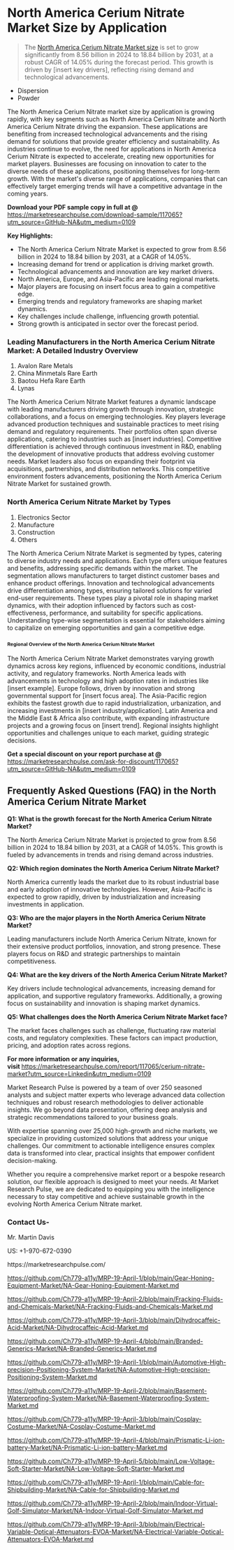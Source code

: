 <h1>North America Cerium Nitrate Market&nbsp;Size by Application</h1><blockquote><p>The <a href="https://marketresearchpulse.com/download-sample/117065?utm_source=GitHub-NA&amp;utm_medium=0109">North America Cerium Nitrate Market size</a> is set to grow significantly from 8.56 billion in 2024 to 18.84 billion by 2031, at a robust CAGR of 14.05% during the forecast period. This growth is driven by [insert key drivers], reflecting rising demand and technological advancements.</p></blockquote><ul><li>Dispersion <li> Powder</li></ul><p>The North America Cerium Nitrate market size by application is growing rapidly, with key segments such as North America Cerium Nitrate and North America Cerium Nitrate driving the expansion. These applications are benefiting from increased technological advancements and the rising demand for solutions that provide greater efficiency and sustainability. As industries continue to evolve, the need for applications in North America Cerium Nitrate is expected to accelerate, creating new opportunities for market players. Businesses are focusing on innovation to cater to the diverse needs of these applications, positioning themselves for long-term growth. With the market's diverse range of applications, companies that can effectively target emerging trends will have a competitive advantage in the coming years.</p><p><strong>Download your PDF sample copy in full at @ </strong><a href="https://marketresearchpulse.com/download-sample/117065?utm_source=GitHub-NA&amp;utm_medium=0109">https://marketresearchpulse.com/download-sample/117065?utm_source=GitHub-NA&amp;utm_medium=0109</a></p><p><strong>Key Highlights: </strong></p><ul><li>The North America Cerium Nitrate Market is expected to grow from 8.56 billion in 2024 to 18.84 billion by 2031, at a CAGR of 14.05%.</li><li>Increasing demand for trend or application is driving market growth.</li><li>Technological advancements and innovation are key market drivers.</li><li>North America, Europe, and Asia-Pacific are leading regional markets.</li><li>Major players are focusing on insert focus area to gain a competitive edge.</li><li>Emerging trends and regulatory frameworks are shaping market dynamics.</li><li>Key challenges include challenge, influencing growth potential.</li><li>Strong growth is anticipated in sector over the forecast period.</li></ul><h3>Leading Manufacturers in the North America Cerium Nitrate Market: A Detailed Industry Overview</h3><ol><li>Avalon Rare Metals</li><li>China Minmetals Rare Earth</li><li>Baotou Hefa Rare Earth</li><li>Lynas</li></ol><div class="flex max-w-full flex-col flex-grow"><div class="min-h-8 text-message flex w-full flex-col items-end gap-2 whitespace-normal break-words [.text-message+&amp;]:mt-5" dir="auto" data-message-author-role="assistant" data-message-id="fd8432e4-4910-450d-b182-61b7bfb0a01f" data-message-model-slug="gpt-4o"><div class="flex w-full flex-col gap-1 empty:hidden first:pt-[3px]"><div class="markdown prose w-full break-words dark:prose-invert light"><p>The North America Cerium Nitrate Market features a dynamic landscape with leading manufacturers driving growth through innovation, strategic collaborations, and a focus on emerging technologies. Key players leverage advanced production techniques and sustainable practices to meet rising demand and regulatory requirements. Their portfolios often span diverse applications, catering to industries such as [insert industries]. Competitive differentiation is achieved through continuous investment in R&amp;D, enabling the development of innovative products that address evolving customer needs. Market leaders also focus on expanding their footprint via acquisitions, partnerships, and distribution networks. This competitive environment fosters advancements, positioning the North America Cerium Nitrate Market for sustained growth.</p></div></div></div></div><h3>North America Cerium Nitrate Market by Types</h3><ol><li>Electronics Sector <li> Manufacture <li> Construction <li> Others</li></ol><div class="flex max-w-full flex-col flex-grow"><div class="min-h-8 text-message flex w-full flex-col items-end gap-2 whitespace-normal break-words [.text-message+&amp;]:mt-5" dir="auto" data-message-author-role="assistant" data-message-id="084470be-0bb7-4664-bddf-5156b4f41249" data-message-model-slug="gpt-4o-mini"><div class="flex w-full flex-col gap-1 empty:hidden first:pt-[3px]"><div class="markdown prose w-full break-words dark:prose-invert light"><p>The North America Cerium Nitrate Market is segmented by types, catering to diverse industry needs and applications. Each type offers unique features and benefits, addressing specific demands within the market. The segmentation allows manufacturers to target distinct customer bases and enhance product offerings. Innovation and technological advancements drive differentiation among types, ensuring tailored solutions for varied end-user requirements. These types play a pivotal role in shaping market dynamics, with their adoption influenced by factors such as cost-effectiveness, performance, and suitability for specific applications. Understanding type-wise segmentation is essential for stakeholders aiming to capitalize on emerging opportunities and gain a competitive edge.</p></div></div></div></div><h3><span style="font-size: 11px;">Regional Overview of the North America Cerium Nitrate Market</span></h3><div class="flex max-w-full flex-col flex-grow"><div class="min-h-8 text-message flex w-full flex-col items-end gap-2 whitespace-normal break-words [.text-message+&amp;]:mt-5" dir="auto" data-message-author-role="assistant" data-message-id="e9038762-ce64-4e30-91c9-9bd413514231" data-message-model-slug="gpt-4o-mini"><div class="flex w-full flex-col gap-1 empty:hidden first:pt-[3px]"><div class="markdown prose w-full break-words dark:prose-invert light"><p>The North America Cerium Nitrate Market demonstrates varying growth dynamics across key regions, influenced by economic conditions, industrial activity, and regulatory frameworks. North America leads with advancements in technology and high adoption rates in industries like [insert example]. Europe follows, driven by innovation and strong governmental support for [insert focus area]. The Asia-Pacific region exhibits the fastest growth due to rapid industrialization, urbanization, and increasing investments in [insert industry/application]. Latin America and the Middle East &amp; Africa also contribute, with expanding infrastructure projects and a growing focus on [insert trend]. Regional insights highlight opportunities and challenges unique to each market, guiding strategic decisions.</p></div></div></div></div><p><strong>Get a special discount on your report purchase at @ </strong><a href="https://marketresearchpulse.com/ask-for-discount/117065?utm_source=GitHub-NA&amp;utm_medium=0109">https://marketresearchpulse.com/ask-for-discount/117065?utm_source=GitHub-NA&amp;utm_medium=0109</a></p><h2>Frequently Asked Questions (FAQ) in the North America Cerium Nitrate Market</h2><p><strong>Q1: What is the growth forecast for the North America Cerium Nitrate Market?</strong></p><p>The North America Cerium Nitrate Market is projected to grow from 8.56 billion in 2024 to 18.84 billion by 2031, at a CAGR of 14.05%. This growth is fueled by advancements in trends and rising demand across industries.</p><p><strong>Q2: Which region dominates the North America Cerium Nitrate Market?</strong></p><p>North America currently leads the market due to its robust industrial base and early adoption of innovative technologies. However, Asia-Pacific is expected to grow rapidly, driven by industrialization and increasing investments in application.</p><p><strong>Q3: Who are the major players in the North America Cerium Nitrate Market?</strong></p><p>Leading manufacturers include North America Cerium Nitrate, known for their extensive product portfolios, innovation, and strong presence. These players focus on R&amp;D and strategic partnerships to maintain competitiveness.</p><p><strong>Q4: What are the key drivers of the North America Cerium Nitrate Market?</strong></p><p>Key drivers include technological advancements, increasing demand for application, and supportive regulatory frameworks. Additionally, a growing focus on sustainability and innovation is shaping market dynamics.</p><p><strong>Q5: What challenges does the North America Cerium Nitrate Market face?</strong></p><p>The market faces challenges such as challenge, fluctuating raw material costs, and regulatory complexities. These factors can impact production, pricing, and adoption rates across regions.</p><p><strong>For more information or any inquiries, visit&nbsp;</strong><a href="https://marketresearchpulse.com/report/117065/cerium-nitrate-market?utm_source=Linkedin&utm_medium=0109">https://marketresearchpulse.com/report/117065/cerium-nitrate-market?utm_source=Linkedin&utm_medium=0109</a></p><p>Market Research Pulse is powered by a team of over 250 seasoned analysts and subject matter experts who leverage advanced data collection techniques and robust research methodologies to deliver actionable insights. We go beyond data presentation, offering deep analysis and strategic recommendations tailored to your business goals.</p><p>With expertise spanning over 25,000 high-growth and niche markets, we specialize in providing customized solutions that address your unique challenges. Our commitment to actionable intelligence ensures complex data is transformed into clear, practical insights that empower confident decision-making.</p><p>Whether you require a comprehensive market report or a bespoke research solution, our flexible approach is designed to meet your needs. At Market Research Pulse, we are dedicated to equipping you with the intelligence necessary to stay competitive and achieve sustainable growth in the evolving North America Cerium Nitrate market.</p><h3><strong>Contact Us-</strong></h3><p>Mr. Martin Davis</p><p>US: +1-970-672-0390</p><p>https://marketresearchpulse.com/</p><p><a href="https://github.com/Ch779-a11y/MRP-19-April-1/blob/main/Gear-Honing-Equipment-Market/NA-Gear-Honing-Equipment-Market.md">https://github.com/Ch779-a11y/MRP-19-April-1/blob/main/Gear-Honing-Equipment-Market/NA-Gear-Honing-Equipment-Market.md</a></p><p><a href="https://github.com/Ch779-a11y/MRP-19-April-2/blob/main/Fracking-Fluids-and-Chemicals-Market/NA-Fracking-Fluids-and-Chemicals-Market.md">https://github.com/Ch779-a11y/MRP-19-April-2/blob/main/Fracking-Fluids-and-Chemicals-Market/NA-Fracking-Fluids-and-Chemicals-Market.md</a></p><p><a href="https://github.com/Ch779-a11y/MRP-19-April-3/blob/main/Dihydrocaffeic-Acid-Market/NA-Dihydrocaffeic-Acid-Market.md">https://github.com/Ch779-a11y/MRP-19-April-3/blob/main/Dihydrocaffeic-Acid-Market/NA-Dihydrocaffeic-Acid-Market.md</a></p><p><a href="https://github.com/Ch779-a11y/MRP-19-April-4/blob/main/Branded-Generics-Market/NA-Branded-Generics-Market.md">https://github.com/Ch779-a11y/MRP-19-April-4/blob/main/Branded-Generics-Market/NA-Branded-Generics-Market.md</a></p><p><a href="https://github.com/Ch779-a11y/MRP-19-April-1/blob/main/Automotive-High-precision-Positioning-System-Market/NA-Automotive-High-precision-Positioning-System-Market.md">https://github.com/Ch779-a11y/MRP-19-April-1/blob/main/Automotive-High-precision-Positioning-System-Market/NA-Automotive-High-precision-Positioning-System-Market.md</a></p><p><a href="https://github.com/Ch779-a11y/MRP-19-April-2/blob/main/Basement-Waterproofing-System-Market/NA-Basement-Waterproofing-System-Market.md">https://github.com/Ch779-a11y/MRP-19-April-2/blob/main/Basement-Waterproofing-System-Market/NA-Basement-Waterproofing-System-Market.md</a></p><p><a href="https://github.com/Ch779-a11y/MRP-19-April-3/blob/main/Cosplay-Costume-Market/NA-Cosplay-Costume-Market.md">https://github.com/Ch779-a11y/MRP-19-April-3/blob/main/Cosplay-Costume-Market/NA-Cosplay-Costume-Market.md</a></p><p><a href="https://github.com/Ch779-a11y/MRP-19-April-4/blob/main/Prismatic-Li-ion-battery-Market/NA-Prismatic-Li-ion-battery-Market.md">https://github.com/Ch779-a11y/MRP-19-April-4/blob/main/Prismatic-Li-ion-battery-Market/NA-Prismatic-Li-ion-battery-Market.md</a></p><p><a href="https://github.com/Ch779-a11y/MRP-19-April-5/blob/main/Low-Voltage-Soft-Starter-Market/NA-Low-Voltage-Soft-Starter-Market.md">https://github.com/Ch779-a11y/MRP-19-April-5/blob/main/Low-Voltage-Soft-Starter-Market/NA-Low-Voltage-Soft-Starter-Market.md</a></p><p><a href="https://github.com/Ch779-a11y/MRP-19-April-1/blob/main/Cable-for-Shipbuilding-Market/NA-Cable-for-Shipbuilding-Market.md">https://github.com/Ch779-a11y/MRP-19-April-1/blob/main/Cable-for-Shipbuilding-Market/NA-Cable-for-Shipbuilding-Market.md</a></p><p><a href="https://github.com/Ch779-a11y/MRP-19-April-2/blob/main/Indoor-Virtual-Golf-Simulator-Market/NA-Indoor-Virtual-Golf-Simulator-Market.md">https://github.com/Ch779-a11y/MRP-19-April-2/blob/main/Indoor-Virtual-Golf-Simulator-Market/NA-Indoor-Virtual-Golf-Simulator-Market.md</a></p><p><a href="https://github.com/Ch779-a11y/MRP-19-April-3/blob/main/Electrical-Variable-Optical-Attenuators-EVOA-Market/NA-Electrical-Variable-Optical-Attenuators-EVOA-Market.md">https://github.com/Ch779-a11y/MRP-19-April-3/blob/main/Electrical-Variable-Optical-Attenuators-EVOA-Market/NA-Electrical-Variable-Optical-Attenuators-EVOA-Market.md</a></p>
